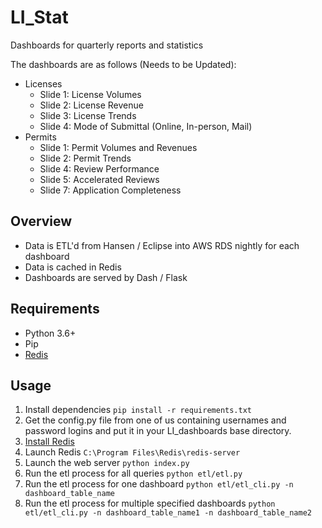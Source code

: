 # LI_Stat
Dashboards for quarterly reports and statistics

The dashboards are as follows (Needs to be Updated):
- Licenses
    - Slide 1: License Volumes
    - Slide 2: License Revenue
    - Slide 3: License Trends
    - Slide 4: Mode of Submittal (Online, In-person, Mail)
- Permits
    - Slide 1: Permit Volumes and Revenues
    - Slide 2: Permit Trends
    - Slide 4: Review Performance
    - Slide 5: Accelerated Reviews
    - Slide 7: Application Completeness
    
## Overview
- Data is ETL'd from Hansen / Eclipse into AWS RDS nightly for each dashboard
- Data is cached in Redis
- Dashboards are served by Dash / Flask

## Requirements
- Python 3.6+
- Pip
- [Redis](https://github.com/rgl/redis/downloads)
    
## Usage
1. Install dependencies `pip install -r requirements.txt`
2. Get the config.py file from one of us containing usernames and password logins and put it in your LI_dashboards base directory.
3. [Install Redis](https://github.com/rgl/redis/downloads)
4. Launch Redis `C:\Program Files\Redis\redis-server`
5. Launch the web server `python index.py`
6. Run the etl process for all queries `python etl/etl.py`
7. Run the etl process for one dashboard `python etl/etl_cli.py -n dashboard_table_name` 
8. Run the etl process for multiple specified dashboards `python etl/etl_cli.py -n dashboard_table_name1 -n dashboard_table_name2` 

